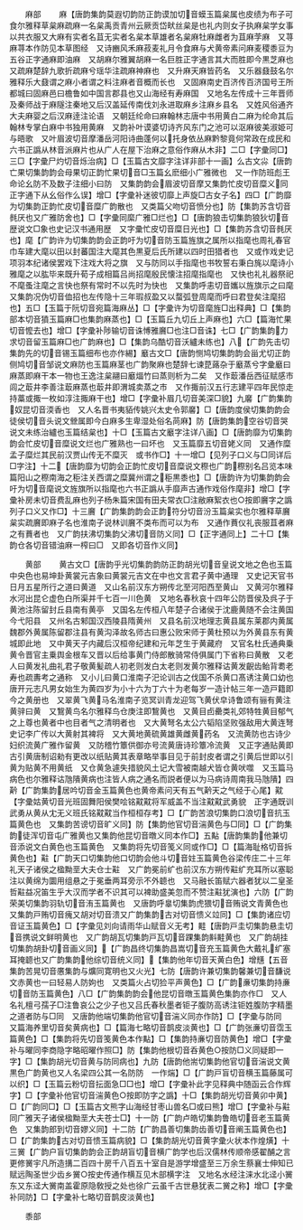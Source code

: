 <!-- { "loadSidebar": true } -->



　　麻部
　　麻【唐韵集韵莫遐切韵防正韵谟加切音蟆玉篇枲属也皮绩为布子可食尔雅释草枲麻疏麻一名枲禹贡青州云厥贡岱畎丝枲是也礼内则女子执麻枲学女事以共衣服又大麻有实者名苴无实者名枲本草雄者名枲麻牡麻雌者为苴麻茡麻　又荨麻荨本作防见本草图经　又诗豳风禾麻菽麦礼月令食麻与犬黄帝素问麻麦稷黍豆为五谷正字通麻即油麻　又胡麻尔雅翼胡麻一名巨胜正字通言其大而胜即今黒芝麻也　又疏麻楚辞九歌折疏麻兮瑶华注疏麻神麻也　又升麻天麻皆药名　又乐器鼗鼓名尔雅释乐大鼗谓之麻小者谓之料注麻者音概而长也　又固麻南史百济传百济国号王所都城曰固麻邑曰檐鲁如中国言郡县也又山海经有寿麻国　又地名左传成十三年晋师及秦师战于麻隧注秦地又后汉盖延传南伐刘永进取麻乡注麻乡县名　又姓风俗通齐大夫麻婴之后汉麻逹注论语　又朝廷纶命曰麻翰林志唐中书用黄白二麻为纶命其后翰林专掌白麻中书独用黄麻　又韵补叶谟婆切诗齐风东门之池可以沤麻彼美淑姫可与晤歌　又叶眉波切音摩潘岳河阳诗曲蓬何以托身依丛麻黔黎竟何常政在成民和　六书正譌从林音派麻片也从广人在屋下治麻之意俗作麻从木非】二□【字彚同□】三□【字彚尸灼切音烁治病】□【玉篇古文靡字注详非部十一画】么古文尛【唐韵亡果切集韵韵会母果切正韵忙果切音□玉篇幺麽细小广雅微也　又一作防班彪王命论幺防不及数子注细小曰防　又集韵韵会眉波切音摩又集韵忙皮切音糜义同　正字通下从幺俗作么误】增□【字彚补迷彼切靡上声旋□古女子名】四□【广韵靡为切集韵正韵忙皮切音糜广韵散也　又类篇父吻切音愤分也】防【集韵苏含切音毵厌也又广雅防舍也】□【字彚同縻广雅□烂也】□【唐韵狼击切集韵狼狄切音歴说文□象也史记汉书通用歴　又字彚忙皮切音糜日光也】□【集韵苏含切音毵厌也】麾【广韵许为切集韵韵会正韵吁为切音防玉篇旌旗之属所以指麾也周礼春官巾车建大麾以田以封蕃国注大麾其色黒夏后氏所建以四时田猎者也　又或作戏史记项羽本纪诸侯罢戏下注戏大将之旗　又与防同以手指麾也书牧誓右秉白旄以麾诗小雅麾之以肱毕来既升荀子成相篇吕尚招麾殷民懐注招麾指麾也　又快也礼礼器祭祀不麾蚤注麾之言快也祭有常时不以先时为快也　又集韵呼恚切音孈以旌旗示之曰麾又集韵况伪切音侐招也左传隐十三年瑕叔盈又以蝥弧登周麾而呼曰君登矣注麾招也】五□【玉篇于阮切音宛篇海麻丛】□【字彚许为切音麾旌□出释典】□【集韵部本切音獖玉篇麻□也集韵麻蒸也】□【玉篇丘九切丘上声麻也】六□【篇海忙果切音懡去也】增□【字彚补陟输切音诛愽雅黂□也注□音诛】七□【广韵集韵力求切音留玉篇麻□也广韵麻也】□【集韵乌酷切音沃纑未练也】八【广韵先击切集韵先的切音锡玉篇细布也亦作緆】黀古文□【唐韵恻鸠切集韵韵会甾尤切正韵侧鸠切音邹说文麻防也玉篇麻茎也广韵聚麻也楚辞七谏菎蕗杂于黀蒸兮字彚黀曰麻蒸即麻干本一物也王逸注枲翮曰黀煏竹曰蒸则析为二矣　又作菆潘岳西征赋感市闾之菆井李善注菆麻蒸也菆井即渭城卖蒸之市　又作掫前汉五行志建平四年民惊走持藁或掫一枚如淳注掫麻干也】增□【字彚补眉几切音美深□貌】九黁【广韵集韵奴昆切音渜香也　又人名晋书夷貊传姚兴太史令郭黁】□【唐韵度侯切集韵韵会徒侯切音头说文檾属即今白麻多生卑湿处俗名苘麻】防【唐韵集韵空谷切音哭说文未练治纑也玉篇结枲也】十□【玉篇古文黀字注详八画】□【唐韵靡为切集韵韵会忙皮切音糜说文烂也广雅熟也一曰坏也　又玉篇靡五切音姥义同　又通作糜孟子糜烂其民前汉贾山传无不糜灭　或书作□】十一增□【见列子口义与□同详后□字注】十二【唐韵靡为切韵会正韵忙皮切音糜说文穄也广韵穄别名吕览本味篇阳山之穄南海之秬注关西谓之糜冀州谓之秬黒黍也】□【唐韵许为切集韵韵会吁为切音麾说文旌旗所以指麾也六书正譌从手靡声古通作戏俗作麾非】增□【字彚补房未切音费乱麻也列子杨朱篇宋国有田夫常衣□注敝麻絮衣也○按即黂字之譌列子口义又作□】十三黂【广韵集韵韵会正韵符分切音汾玉篇枲实也尔雅释草黂枲实疏黂即麻子名也淮南子说林训黂不类布而可以为布　又通作蕡仪礼丧服苴者麻之有蕡者也　又广韵扶沸切集韵父沸切音防义同】□【正字通同上】二十□【集韵仓各切音错油麻一榨曰□　又即各切音作义同】








　　黄部
　　黄古文□【唐韵乎光切集韵韵防正韵胡光切音皇说文地之色也玉篇中央色也易坤卦黄裳元吉象曰黄裳元吉文在中也文言君子黄中通理　又史记天官书日月五星所行之道曰黄道　又山名前汉东方朔传北至河阳西至黄山　又黄河尔雅释水河出昆仑虚色白所渠并千七百一川色黄　又地名春秋哀十四年公防晋侯及呉子于黄池注陈留封丘县南有黄亭　又国名左传桓八年楚子合诸侯于沈鹿黄随不会注黄国今弋阳县　又州名古邾国汉西陵县隋黄州　又县名前汉地理志黄县属东莱郡内黄属魏郡外黄属陈留郡注县有黄沟泽故名师古曰惠公败宋师于黄杜预以为外黄县东有黄城即此地　又中黄天子内藏后汉桓帝纪建和元年芝生于黄藏府　又官名杜氏通典乗黄令晋官主乗舆金根车又晋以后给事黄门侍郎散骑常侍俱属门下省称曰黄散　又老人曰黄发礼曲礼君子敬黄髪疏人初老则发白太老则发黄尔雅释诂黄发齯齿鲐背耈老寿也疏夀考之通称　又小儿曰黄口淮南子汜论训古之伐国不杀黄口髙诱注黄口幼也唐开元志凡男女始生为黄四岁为小十六为丁六十为老每岁一造计帖三年一造戸籍即今之黄册也　又翠黄飞黄马名淮南子览冥训青龙迎驾飞黄伏皁诗鲁颂有骊有黄注黄骍曰黄　又鵹黄鸟名尔雅释鸟仓庚注即鵹黄也　又黄目卣罍类礼郊特牲黄目郁气之上尊也黄者中也目者气之清明者也　又大黄弩名太公六韬陷坚败强敌用大黄连弩史记李广传以大黄射其裨将　又大黄地黄硫黄雄黄雌黄药名　又流黄防也古诗少妇织流黄广雅作留黄　又防稽竹簟供御亦号流黄唐诗珍簟冷流黄　又正字通贴黄即古引黄唐制诏勑有更改以纸贴黄其表章略举事目见于前封皮者谓之引黄后世即以引黄为贴黄不用黄纸　又仓黄急遽失措貌风土记大雪被南越犬皆仓黄吠噬　又玉篇马病色也尔雅释诂虺隤黄病也注皆人病之通名而説者便以为马病诗周南我马虺隤】四黅【广韵集韵居吟切音金玉篇黄色也黄帝素问天有五气黅天之气经于心尾】黆【字彚姑黄切音光班固舞阳侯樊哙铭黆黆将军威盖不当注黆黆武勇貌　正字通既训武勇从黄从冘无义班氏铭黆黆当作桓桓存考】□【广韵苦浪切集韵口浪切音抗玉篇黄色也　又集韵苦谤切音旷义同】防【集韵他官切音湍黄色与□同】□【广韵集韵徒浑切音屯广雅黄也又集韵他昆切音暾义同本作□】五黇【唐韵集韵他兼切音添说文白黄色也玉篇黄色　又集韵将先切音笺义同或作□】□【篇海耻格切音拆黄色也】黈【广韵天口切集韵他口切韵会他斗切音妵玉篇黄色谷梁传庄二十三年礼天子诸侯之楹黝垩大夫仓士黈　又广韵冕前纩也前汉东方朔传黈纩充耳所以塞聪注以黄绵为圜用组悬之于冕垂两耳旁示不外聼也　又马融长笛赋六器者犹以二皇圣哲黈益况笛生乎大汉而学者不识其可以裨助盛美忽而不赞注黈犹演也】六防【广韵荣美切集韵羽轨切音洧玉篇黄也　又唐韵呼辠切集韵虎猥切音贿说文青黄色也　又集韵戸贿切音瘣又胡对切音溃又广韵集韵古对切音愦义竝同】□【集韵诸应切音证玉篇黄色】□【字彚见刘向请雨华山赋音义无考】黊【唐韵戸圭切集韵悬圭切音携说文鲜明黄也　又广韵胡瓦切集韵戸瓦切音踝集韵斢黊黄也　又广韵胡挂切集韵胡卦切音画义同】【广韵昌终切集韵昌嵩切音充玉篇黄色大戴礼纩塞耳掩聼也又广韵集韵他综切音统义同】【集韵他年切音天黄白色】增黋【五音集韵苦晃切音懬集韵与爌同寛明也又火光】七防【唐韵许兼切集韵馨兼切音馦说文赤黄也一曰轻易人防姁也　又类篇火占切猃平声黄色】□【广韵亷切集韵持亷切音防玉篇黄色】八□【广韵集韵韵会他昆切音暾玉篇黄色集韵亦作□　又人名礼檀弓孺子□注鲁哀公之少子也又吕氏春秋墨者钜子腹防高诱注钜姓腹防字精墨之道者防与□同　又唐韵他端切集韵他官切音湍义同亦作防】□【字彚与防同　又篇海养里切音矣黄病也】□【篇海七略切音鹊皮淡黄也】□【广韵张亷切音霑玉篇黄色】□【集韵将先切音笺黄色本作黇】□【集韵持亷切音防黄色】增□【字彚补与曜同李商隐字略昭曜作照□】防【集韵他根切音呑黄色○按防□义同疑即一字】□【集韵胡光切音黄与防同病也】九防【唐韵他耑切集韵他官切音湍说文黄黒色广韵黄也又人名梁四公其一名防防　一作煓】□【广韵戸盲切音横玉篇藤属可以织】□【玉篇云粉切音抎面急□□也】增□【字彚补此字见释典中随函云合作辉字】□【字彚补他官切音湍黄色○按即防字之譌】十□【集韵胡光切音黄卯中黄】□【广韵同□】□【玉篇古文熊字山海经甘枣山兽名□或曰熊】增□【字彚补与黈同广雅天子诸侯楹黝垩大夫苍士□】十一防【广韵卢皓切集韵鲁皓切音老玉篇黄色　又集韵郎到切音嫪义同】十二防【广韵昌善切集韵齿善切音阐玉篇黄色也】□【广韵集韵古对切音愦玉篇病貌】□【集韵胡光切音黄字彚火状本作煌熿】十三黉【广韵户盲切集韵韵会正韵胡盲切音横广韵学也后汉儒林传顺帝感翟酺之言更修黉宇凡所造搆二百四十房千八百五十室自是游学增盛至三万余生蔡襄士伸知已赋远陶圣世少齿乡黉○按史传通作横互见木部横字注　又地名水经注涞水北迳小黉东又东迳大黉南盖霍原隐敎授之处也徐广云虽千古世悬犹表二黉之称】增□【字彚补同防】□【字彚补七略切音鹊皮淡黄也】


　　黍部
